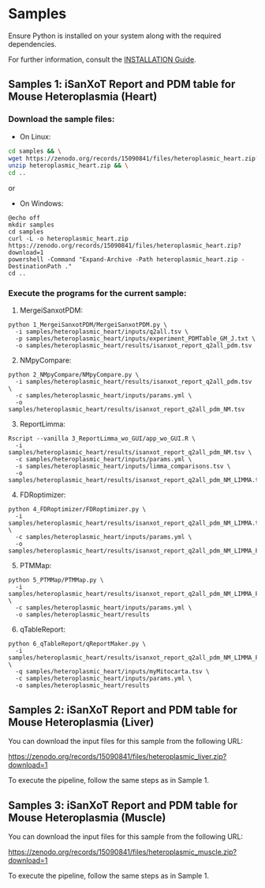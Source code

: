 # Samples

Ensure Python is installed on your system along with the required dependencies.

For further information, consult the [INSTALLATION Guide](INSTALLATION.md).


## Samples 1: iSanXoT Report and PDM table for Mouse Heteroplasmia (Heart)

### Download the sample files:

+ On Linux:
```bash
cd samples && \
wget https://zenodo.org/records/15090841/files/heteroplasmic_heart.zip?download=1 && \
unzip heteroplasmic_heart.zip && \
cd ..
```

or

+ On Windows:
```batch
@echo off
mkdir samples
cd samples
curl -L -o heteroplasmic_heart.zip https://zenodo.org/records/15090841/files/heteroplasmic_heart.zip?download=1 
powershell -Command "Expand-Archive -Path heteroplasmic_heart.zip -DestinationPath ."
cd ..
```

### Execute the programs for the current sample:

1. MergeiSanxotPDM:
```
python 1_MergeiSanxotPDM/MergeiSanxotPDM.py \
  -i samples/heteroplasmic_heart/inputs/q2all.tsv \
  -p samples/heteroplasmic_heart/inputs/experiment_PDMTable_GM_J.txt \
  -o samples/heteroplasmic_heart/results/isanxot_report_q2all_pdm.tsv
```

2. NMpyCompare:
```
python 2_NMpyCompare/NMpyCompare.py \
  -i samples/heteroplasmic_heart/results/isanxot_report_q2all_pdm.tsv \
  -c samples/heteroplasmic_heart/inputs/params.yml \
  -o samples/heteroplasmic_heart/results/isanxot_report_q2all_pdm_NM.tsv
```

3. ReportLimma:
```
Rscript --vanilla 3_ReportLimma_wo_GUI/app_wo_GUI.R \
  -i samples/heteroplasmic_heart/results/isanxot_report_q2all_pdm_NM.tsv \
  -c samples/heteroplasmic_heart/inputs/params.yml \
  -s samples/heteroplasmic_heart/inputs/limma_comparisons.tsv \
  -o samples/heteroplasmic_heart/results/isanxot_report_q2all_pdm_NM_LIMMA.tsv
```

4. FDRoptimizer:
```
python 4_FDRoptimizer/FDRoptimizer.py \
  -i samples/heteroplasmic_heart/results/isanxot_report_q2all_pdm_NM_LIMMA.tsv \
  -c samples/heteroplasmic_heart/inputs/params.yml \
  -o samples/heteroplasmic_heart/results/isanxot_report_q2all_pdm_NM_LIMMA_FDR.tsv
```

5. PTMMap:
```
python 5_PTMMap/PTMMap.py \
  -i samples/heteroplasmic_heart/results/isanxot_report_q2all_pdm_NM_LIMMA_FDR.tsv \
  -c samples/heteroplasmic_heart/inputs/params.yml \
  -o samples/heteroplasmic_heart/results
```

6. qTableReport:
```
python 6_qTableReport/qReportMaker.py \
  -i samples/heteroplasmic_heart/results/isanxot_report_q2all_pdm_NM_LIMMA_FDR.tsv \
  -q samples/heteroplasmic_heart/inputs/myMitocarta.tsv \
  -c samples/heteroplasmic_heart/inputs/params.yml \
  -o samples/heteroplasmic_heart/results
```

## Samples 2: iSanXoT Report and PDM table for Mouse Heteroplasmia (Liver)

You can download the input files for this sample from the following URL:

https://zenodo.org/records/15090841/files/heteroplasmic_liver.zip?download=1

To execute the pipeline, follow the same steps as in Sample 1.


## Samples 3: iSanXoT Report and PDM table for Mouse Heteroplasmia (Muscle)

You can download the input files for this sample from the following URL:

https://zenodo.org/records/15090841/files/heteroplasmic_muscle.zip?download=1

To execute the pipeline, follow the same steps as in Sample 1.